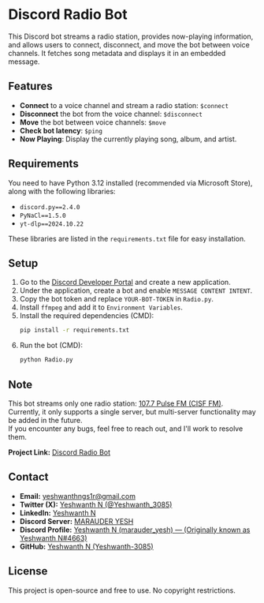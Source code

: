 # Discord Radio Bot

This Discord bot streams a radio station, provides now-playing information, and allows users to connect, disconnect, and move the bot between voice channels. It fetches song metadata and displays it in an embedded message.

## Features

- **Connect** to a voice channel and stream a radio station: `$connect`
- **Disconnect** the bot from the voice channel: `$disconnect`
- **Move** the bot between voice channels: `$move`
- **Check bot latency**: `$ping`
- **Now Playing**: Display the currently playing song, album, and artist.

## Requirements

You need to have Python 3.12 installed (recommended via Microsoft Store), along with the following libraries:

- `discord.py==2.4.0`
- `PyNaCl==1.5.0`
- `yt-dlp==2024.10.22`

These libraries are listed in the `requirements.txt` file for easy installation.

## Setup

1. Go to the [Discord Developer Portal](https://discord.com/developers/applications) and create a new application.
2. Under the application, create a bot and enable `MESSAGE CONTENT INTENT`.
3. Copy the bot token and replace `YOUR-BOT-TOKEN` in `Radio.py`.
4. Install `ffmpeg` and add it to `Environment Variables`.
5. Install the required dependencies (CMD):
   ```bash
   pip install -r requirements.txt
   ```
6. Run the bot (CMD):
   ```bash
   python Radio.py
   ```

## Note

This bot streams only one radio station: [107.7 Pulse FM (CISF FM)](https://listen.streamon.fm/cisffm).  
Currently, it only supports a single server, but multi-server functionality may be added in the future.  
If you encounter any bugs, feel free to reach out, and I'll work to resolve them.

**Project Link:** [Discord Radio Bot](https://github.com/Yeshwanth-3085/Discord-Radio-Bot)

## Contact

- **Email:** yeshwanthngs1r@gmail.com
- **Twitter (X):** [Yeshwanth N (@Yeshwanth_3085)](https://twitter.com/Yeshwanth_3085)
- **LinkedIn:** [Yeshwanth N](https://www.linkedin.com/in/yeshwanth-n-74966718b)
- **Discord Server:** [MARAUDER YESH](https://dsc.gg/marauder-yesh)
- **Discord Profile:** [Yeshwanth N (marauder_yesh) — (Originally known as Yeshwanth N#4663)](https://discord.com/users/761630967706157127)
- **GitHub:** [Yeshwanth N (Yeshwanth-3085)](https://github.com/Yeshwanth-3085)

## License

This project is open-source and free to use. No copyright restrictions.
